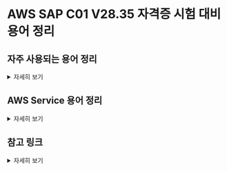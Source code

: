# AWS SAP C01 V28.35 자격증 시험 대비 용어 정리


## 자주 사용되는 용어 정리
<details> <!-- 더보기 기능 -->
<summary>
자세히 보기
</summary>

* 고가용성 (High Availability)
  * 서버와 네트워크, 프로그램과 같은 시스템, 서비스가 오랜기간 동안 고장나지 않고 지속적으로 정상적으로 사용할 수 있고 운영 할 수 있는 성질
  * 오류가 발생하더라도 사람의 개입없이 빠른 시간내에 자동으로 복구되는 것


</details> <!-- 더보기 기능 -->


## AWS Service 용어 정리
<details> <!-- 더보기 기능 -->
<summary>
자세히 보기
</summary>

* CloudFormation
  * CloudFormation StackSets은 cf템플릿에서 aws리소스 구성을 정의할 수 있다.
  
* [EC2 (Elastic Compute Cloud)] <a href="https://www.google.co.kr/" target="_blank"> Link </a>
  * 거의 모든 워크로드에 적합한 안전하고 크기 조정 가능한 컴퓨팅 용량
  * 동일한 인스턴스는 두개의 개별 가용영역에 배치할 수 없다.
  * 한 인스턴스는 여러개의 NAT 주소를 가질수 없다.
  * Amazon Elastic Compute Cloud(Amazon EC2)는 소프트웨어 시스템을 구축하고 호스팅하는 데 사용하는 크기 조정 가능한 
    컴퓨팅 용량(말 그대로 Amazon 데이터 센터의 서버)을 제공하는 웹 서비스이다.

* Amazon EC2 Auto Scaling <a href="https://docs.aws.amazon.com/ko_kr/autoscaling/ec2/userguide/what-is-amazon-ec2-auto-scaling.html" target="_blank"> Link </a>
  * Amazon EC2 Auto Scaling을 사용하면 애플리케이션의 로드를 처리할 수 있는 정확한 수의 Amazon EC2 인스턴스를 유지할 수 있다. 
  * 
  

* Amazon EC2 Auto Scaling
  *
  *
  

* Amazon EC2 Auto Scaling
  *
  *

[LINK](){:target="_blank"}

</details> <!-- 더보기 기능 -->


## 참고 링크
<details> <!-- 더보기 기능 -->
<summary>
자세히 보기
</summary>

* https://viassh.github.io/secret/word-book/


</details> <!-- 더보기 기능 -->
